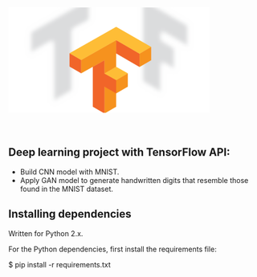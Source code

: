 <img src="https://github.com/josjsjen/Project-with-TensorFlow/blob/master/Images/2FNLTensorFlow.png" width=400 >
<br><br><br>

## Deep learning project with TensorFlow API:
* Build CNN model with MNIST.
* Apply GAN model to generate handwritten digits that resemble those found in the MNIST dataset.

## Installing dependencies
Written for Python 2.x.

For the Python dependencies, first install the requirements file:

$ pip install -r requirements.txt
